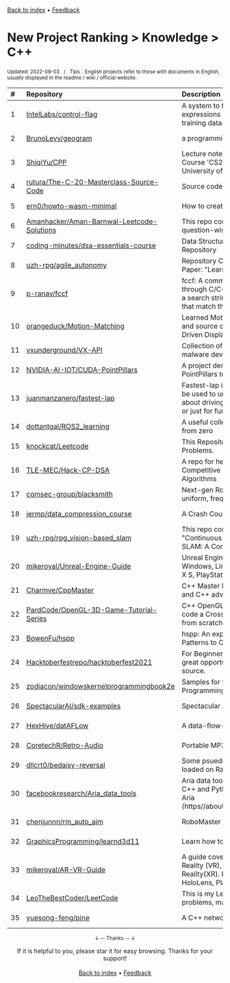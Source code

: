 <a href="https://github.com/GrowingGit/GitHub-English-Top-Charts#github-english-top-charts">Back to index</a> • <a href="/content/docs/feedback.md">Feedback</a>

# New Project Ranking > Knowledge > C++
<sub>Updated: 2022-08-03&nbsp;&nbsp;&nbsp;/&nbsp;&nbsp;&nbsp;Tips：English projects refer to those with documents in English, usually displayed in the readme / wiki / official website.</sub>

|#|Repository|Description|Stars|Updated|Created|
|:-|:-|:-|:-|:-|:-|
|1|[IntelLabs/control-flag](https://github.com/IntelLabs/control-flag)|A system to flag anomalous source code expressions by learning typical expressions from training data|1207|2022-05-17|2021-08-04|
|2|[BrunoLevy/geogram](https://github.com/BrunoLevy/geogram)|a programming library with geometric algorithms|638|2022-07-29|2022-02-23|
|3|[ShiqiYu/CPP](https://github.com/ShiqiYu/CPP)|Lecture notes, projects and other materials for Course 'CS205 C/C++ Program Design' at Southern University of Science and Technology.|622|2022-04-18|2021-08-24|
|4|[rutura/The-C-20-Masterclass-Source-Code](https://github.com/rutura/The-C-20-Masterclass-Source-Code)|Source code for the C++ 20 Masterclass on udemy |570|2022-06-25|2021-08-18|
|5|[ern0/howto-wasm-minimal](https://github.com/ern0/howto-wasm-minimal)|How to create minimal wasm module|442|2022-06-11|2022-03-20|
|6|[Amanhacker/Aman-Barnwal-Leetcode-Solutions](https://github.com/Amanhacker/Aman-Barnwal-Leetcode-Solutions)|This repo contains my Leetcode Solutions question-wise !|403|2022-04-02|2021-12-24|
|7|[coding-minutes/dsa-essentials-course](https://github.com/coding-minutes/dsa-essentials-course)|Data Structures and Algorithms Essentials Course Repository |366|2022-07-07|2021-08-11|
|8|[uzh-rpg/agile_autonomy](https://github.com/uzh-rpg/agile_autonomy)|Repository Containing the Code associated with the Paper: "Learning High-Speed Flight in the Wild"|342|2022-06-29|2021-09-22|
|9|[p-ranav/fccf](https://github.com/p-ranav/fccf)|fccf: A command-line tool that quickly searches through C/C++ source code in a directory based on a search string and prints relevant code snippets that match the query.|300|2022-06-11|2022-04-24|
|10|[orangeduck/Motion-Matching](https://github.com/orangeduck/Motion-Matching)|Learned Motion Matching example implementation and source code for the article "Code vs Data Driven Displacement"|282|2022-03-02|2021-10-19|
|11|[vxunderground/VX-API](https://github.com/vxunderground/VX-API)|Collection of various malicious functionality to aid in malware development|273|2022-08-02|2022-06-14|
|12|[NVIDIA-AI-IOT/CUDA-PointPillars](https://github.com/NVIDIA-AI-IOT/CUDA-PointPillars)|A project demonstrating how to use CUDA-PointPillars to deal with cloud points data from lidar.|246|2022-08-01|2021-11-16|
|13|[juanmanzanero/fastest-lap](https://github.com/juanmanzanero/fastest-lap)|Fastest-lap is a vehicle dynamics simulator. It can be used to understand vehicle dynamics, to learn about driving techniques, to design car prototypes, or just for fun!|241|2022-05-09|2021-11-26|
|14|[dottantgal/ROS2_learning](https://github.com/dottantgal/ROS2_learning)|A useful collection of CPP examples to learn ROS2 from zero|203|2022-06-13|2022-04-05|
|15|[knockcat/Leetcode](https://github.com/knockcat/Leetcode)|This Repository Contains All My Solved Leetcode Problems.|170|2022-07-31|2022-01-15|
|16|[TLE-MEC/Hack-CP-DSA](https://github.com/TLE-MEC/Hack-CP-DSA)|A repo for helping people get started with Competitive Programming and Data Structures & Algorithms|170|2022-02-22|2021-09-24|
|17|[comsec-group/blacksmith](https://github.com/comsec-group/blacksmith)|Next-gen Rowhammer fuzzer that uses non-uniform, frequency-based patterns.|168|2022-05-10|2021-11-03|
|18|[jermp/data_compression_course](https://github.com/jermp/data_compression_course)|A Crash Course on Data Compression.|152|2022-06-15|2022-04-08|
|19|[uzh-rpg/rpg_vision-based_slam](https://github.com/uzh-rpg/rpg_vision-based_slam)|This repo contains the code of the paper "Continuous-Time vs. Discrete-Time Vision-based SLAM: A Comparative Study", RA-L 2022.|114|2022-04-12|2022-01-07|
|20|[mikeroyal/Unreal-Engine-Guide](https://github.com/mikeroyal/Unreal-Engine-Guide)|Unreal Engine 5 Guide. Learn to develop games for Windows, Linux, macOS, iOS, Android, Xbox Series X S, PlayStation 4 & 5, Nintendo Switch.|101|2022-07-31|2021-12-19|
|21|[Charmve/CppMaster](https://github.com/Charmve/CppMaster)|C++ Master Learning Roadmap, especially for AIoT and C++ advanced SWE|98|2022-08-02|2021-10-26|
|22|[PardCode/OpenGL-3D-Game-Tutorial-Series](https://github.com/PardCode/OpenGL-3D-Game-Tutorial-Series)|C++ OpenGL 3D Game Tutorial Series - Learn to code a Cross-Platform OpenGL 3D Game in C++ from scratch|83|2022-05-06|2021-09-17|
|23|[BowenFu/hspp](https://github.com/BowenFu/hspp)|hspp: An experimental library to bring Haskell Style Patterns to C++.|80|2022-08-02|2022-05-28|
|24|[Hacktoberfestrepo/hacktoberfest2021](https://github.com/Hacktoberfestrepo/hacktoberfest2021)|For Beginners, students and developers this is a great opportunity to learn and contribute to open source.|78|2022-07-29|2021-10-01|
|25|[zodiacon/windowskernelprogrammingbook2e](https://github.com/zodiacon/windowskernelprogrammingbook2e)|Samples for the book Windows Kernel Programming, 2nd edition|78|2022-02-21|2021-09-25|
|26|[SpectacularAI/sdk-examples](https://github.com/SpectacularAI/sdk-examples)|Spectacular AI SDK examples|69|2022-07-15|2021-10-18|
|27|[HexHive/datAFLow](https://github.com/HexHive/datAFLow)|A data-flow-guided fuzzer|63|2022-07-28|2022-05-24|
|28|[CoretechR/Retro-Audio](https://github.com/CoretechR/Retro-Audio)|Portable MP3 Player for Music and Audiobooks|59|2022-07-14|2022-06-19|
|29|[dllcrt0/bedaisy-reversal](https://github.com/dllcrt0/bedaisy-reversal)|Some psuedo snippets from BattlEye's BEDaisy.sys loaded on Rainbow Six: Siege.|57|2022-04-23|2022-04-23|
|30|[facebookresearch/Aria_data_tools](https://github.com/facebookresearch/Aria_data_tools)|Aria data tools provide the open-source toolkit in C++ and Python to interact with data from Project Aria (https//about.facebook.com/realitylabs/projectaria/)|56|2022-08-01|2022-05-10|
|31|[chenjunnn/rm_auto_aim](https://github.com/chenjunnn/rm_auto_aim)|RoboMaster auto-aim task|56|2022-07-04|2022-01-14|
|32|[GraphicsProgramming/learnd3d11](https://github.com/GraphicsProgramming/learnd3d11)|Learn how to D3D11|55|2022-07-28|2022-01-30|
|33|[mikeroyal/AR-VR-Guide](https://github.com/mikeroyal/AR-VR-Guide)|A guide covering Augmented Reality (AR), Virtual Reality (VR), Mixed Reality(MR), and Extended Reality(XR). Including headsets such as Microsoft HoloLens, PlayStation VR, and Oculus Quest 2.|55|2022-07-24|2021-08-22|
|34|[LeoTheBestCoder/LeetCode](https://github.com/LeoTheBestCoder/LeetCode)|This is my LeetCode solutions for all 2000+ problems, mainly written in C++ or Python.|54|2022-07-23|2021-08-29|
|35|[yuesong-feng/pine](https://github.com/yuesong-feng/pine)|A C++ network library for study. |53|2022-07-13|2022-01-04|

<div align="center">
    <p><sub>↓ -- Thanks -- ↓</sub></p>
    If it is helpful to you, please star it for easy browsing. Thanks for your support!
</div>

<br/>

<div align="center"><a href="https://github.com/GrowingGit/GitHub-English-Top-Charts#github-english-top-charts">Back to index</a> • <a href="/content/docs/feedback.md">Feedback</a></div>
